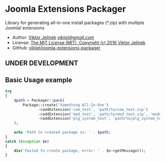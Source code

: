 #   Joomla Extensions Packager
Library for generating all-in-one install packages (*.zip) with multiple Joomla! extensions

-   Author: [Viktor Jelínek](http://www.vikijel.cz) *<vikijel@gmail.com>*
-   License: [The MIT License (MIT), Copyright (c) 2016 Viktor Jelínek](LICENSE.txt)
-   GitHub: [vikijel/joomla-extensions-packager](https://github.com/vikijel/joomla-extensions-packager)

##  UNDER DEVELOPMENT

##  Basic Usage example

```php
try
{
	$path = Packager::pack(
		Package::create('Something All-In-One')
		       ->addExtension('com_test', 'path/to/com_test.zip')
		       ->addExtension('mod_test', 'path/to/mod_test.zip', 'module', 'site')
		       ->addExtension('plg_system_test', 'path/to/plg_system_test.zip', 'plugin', null, 'system')
	);
	
	echo 'Path to created package is: ' . $path;
}
catch (Exception $e)
{
	die('Failed to create package, error: ' . $e->getMessage());
}
```
